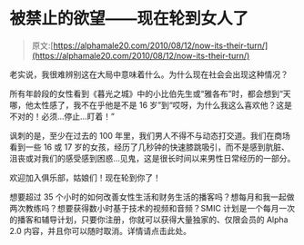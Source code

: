 # 被禁止的欲望——现在轮到女人了

> 原文:[https://alphamale20.com/2010/08/12/now-its-their-turn/](https://alphamale20.com/2010/08/12/now-its-their-turn/)

老实说，我很难辨别这在大局中意味着什么。为什么现在社会会出现这种情况？

所有年龄段的女性看到《暮光之城》中的小比伯先生或“雅各布”时，都会想到“天哪，他太性感了，我不在乎他是不是 16 岁”到“哎呀，为什么我这么喜欢他？这是不对的！必须…停止…盯着！”

讽刺的是，至少在过去的 100 年里，我们男人不得不与动态打交道。我们在商场看到一些 16 或 17 岁的女孩，经历了几秒钟的快速膝跳吸引，而不是感到肮脏、沮丧或对我们的感受感到困惑…见鬼，这是很长时间以来男性日常经历的一部分。

欢迎加入俱乐部，姑娘们！现在轮到你了！

想要超过 35 个小时的如何改善女性生活和财务生活的播客吗？想每月和我一起做两次教练吗？想要获得数小时基于技术的视频和音频？SMIC 计划是一个每月一次的播客和辅导计划，只要你注册，你就可以获得大量独家的、仅限会员的 Alpha 2.0 内容，并且你可以随时取消。详情请点击此处。